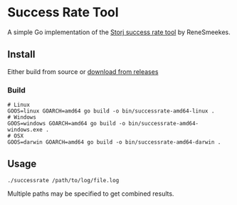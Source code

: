 # Success Rate Tool

A simple Go implementation of the [Storj success rate tool](https://github.com/ReneSmeekes/storj_success_rate) by ReneSmeekes.

## Install

Either build from source or [download from releases](https://github.com/red-coracle/storj_success_rate/releases)

### Build

```
# Linux
GOOS=linux GOARCH=amd64 go build -o bin/successrate-amd64-linux .
# Windows
GOOS=windows GOARCH=amd64 go build -o bin/successrate-amd64-windows.exe .
# OSX
GOOS=darwin GOARCH=amd64 go build -o bin/successrate-amd64-darwin .
```

## Usage

`./successrate /path/to/log/file.log`

Multiple paths may be specified to get combined results.
